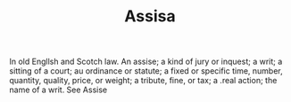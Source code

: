 ---
title: Assisa
letter: A
permalink: "/definitions/assisa.html"
body: In old Engllsh and Scotch law. An assise; a kind of jury or inquest; a writ;
  a sitting of a court; au ordinance or statute; a fixed or specific time, number,
  quantity, quality, price, or weight; a tribute, fine, or tax; a .real action; the
  name of a writ. See Assise
published_at: '2018-07-07'
source: Black's Law Dictionary
layout: post
---